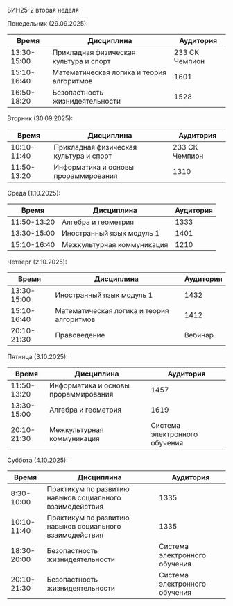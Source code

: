 БИН25-2 вторая неделя

Понедельник (29.09.2025):

| Время       | Дисциплина                                | Аудитория      |
| ----------- | ----------------------------------------- | -------------- |
| 13:30-15:00 | Прикладная физическая культура и спорт    | 233 СК Чемпион |
| 15:10-16:40 | Математическая логика и теория алгоритмов | 1601           |
| 16:50-18:20 | Безопастность жизнидеятельности           | 1528           |

Вторник (30.09.2025):

| Время       | Дисциплина                             | Аудитория      |
| ----------- | -------------------------------------- | -------------- |
| 10:10-11:40 | Прикладная физическая культура и спорт | 233 СК Чемпион |
| 11:50-13:20 | Информатика и основы прораммирования   | 1310           |

Среда (1.10.2025):

| Время       | Дисциплина                 | Аудитория |
| ----------- | -------------------------- | --------- |
| 11:50-13:20 | Алгебра и геометрия        | 1333      |
| 13:30-15:00 | Иностранный язык модуль 1  | 1401      |
| 15:10-16:40 | Межкультурная коммуникация | 1210      |

Четверг (2.10.2025):

| Время       | Дисциплина                                | Аудитория |
| ----------- | ----------------------------------------- | --------- |
| 13:30-15:00 | Иностранный язык модуль 1                 | 1432      |
| 15:10-16:40 | Математическая логика и теория алгоритмов | 1412      |
| 20:10-21:30 | Правоведение                              | Вебинар   |

Пятница (3.10.2025):

| Время       | Дисциплина                           | Аудитория                     |
| ----------- | ------------------------------------ | ----------------------------- |
| 11:50-13:20 | Информатика и основы прораммирования | 1457                          |
| 13:30-15:00 | Алгебра и геометрия                  | 1619                          |
| 20:10-21:30 | Межкультурная коммуникация           | Система электронного обучения |

Суббота (4.10.2025):

| Время       | Дисциплина                                               | Аудитория                     |
| ----------- | -------------------------------------------------------- | ----------------------------- |
| 8:30-10:00  | Практикум по развитию навыков социального взаимодействия | 1335                          |
| 10:10-11:40 | Практикум по развитию навыков социального взаимодействия | 1335                          |
| 18:30-20:00 | Безопастность жизнидеятельности                          | Система электронного обучения |
| 20:10-21:30 | Безопастность жизнидеятельности                          | Система электронного обучения |